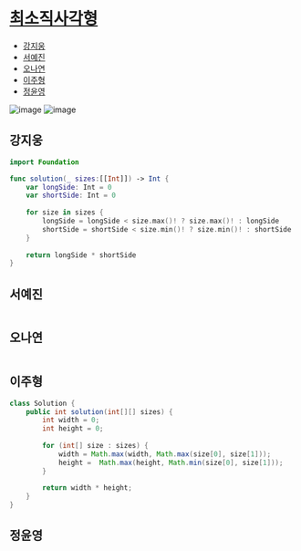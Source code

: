
# [최소직사각형](https://programmers.co.kr/learn/courses/30/lessons/86491)

- [강지웅](#강지웅)
- [서예진](#서예진)
- [오나연](#오나연)
- [이주형](#이주형)
- [정윤영](#정윤영)

![image](https://user-images.githubusercontent.com/56468120/164585687-70192987-15dc-4d4e-bf55-b562df9a05ca.png)
![image](https://user-images.githubusercontent.com/56468120/164585738-5079b316-b422-44b9-9a0f-5fc18237f029.png)

## 강지웅
```swift
import Foundation

func solution(_ sizes:[[Int]]) -> Int {
    var longSide: Int = 0
    var shortSide: Int = 0
    
    for size in sizes {
        longSide = longSide < size.max()! ? size.max()! : longSide
        shortSide = shortSide < size.min()! ? size.min()! : shortSide
    }
    
    return longSide * shortSide
}
```
## 서예진
```java

```

## 오나연
```java

```

## 이주형
```java
class Solution {
    public int solution(int[][] sizes) {
        int width = 0;
        int height = 0;
        
        for (int[] size : sizes) {
            width = Math.max(width, Math.max(size[0], size[1]));
            height =  Math.max(height, Math.min(size[0], size[1]));
        }
        
        return width * height;
    }
}
```

## 정윤영
```java

```
